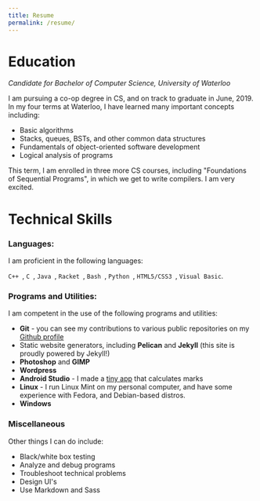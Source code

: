 ```yaml
---
title: Resume
permalink: /resume/
---
```

Education
====
_Candidate for Bachelor of Computer Science, University of Waterloo_

I am pursuing a co-op degree in CS, and on track to graduate in June, 2019. In
my four terms at Waterloo, I have learned many important concepts including:

- Basic algorithms
- Stacks, queues, BSTs, and other common data structures
- Fundamentals of object-oriented software development
- Logical analysis of programs

This term, I am enrolled in three more CS courses, including "Foundations of
Sequential Programs", in which we get to write compilers. I am very excited.

Technical Skills
====

### Languages:

I am proficient in the following languages:

`C++ `, `C `, `Java `, `Racket `, `Bash `, `Python `, `HTML5/CSS3 `, `Visual
Basic`.

### Programs and Utilities:

I am competent in the use of the following programs and utilities:

- **Git** - you can see my contributions to various public repositories on my
  [Github profile](http://github.com/fboxwala)
- Static website generators, including **Pelican** and **Jekyll** (this site is
  proudly powered by Jekyll!)
- **Photoshop** and **GIMP**
- **Wordpress**
- **Android Studio** - I made a [tiny app](http://fboxwala.github.io/canipass)
   that calculates marks
- **Linux** - I run Linux Mint on my personal computer, and have some experience
    with Fedora, and Debian-based distros.
- **Windows**

### Miscellaneous

Other things I can do include:

- Black/white box testing
- Analyze and debug programs
- Troubleshoot technical problems
- Design UI's
- Use Markdown and Sass
